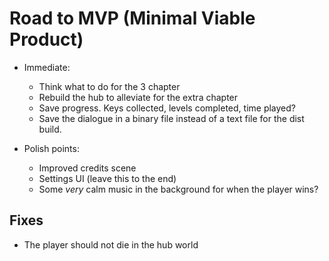 # Road to MVP (Minimal Viable Product) 

- Immediate:
    - Think what to do for the 3 chapter
    - Rebuild the hub to alleviate for the extra chapter 
    - Save progress. Keys collected, levels completed, time played?
    - Save the dialogue in a binary file instead of a text file for the dist build.

- Polish points: 
    - Improved credits scene
    - Settings UI (leave this to the end)
    - Some _very_ calm music in the background for when the player wins?

## Fixes 

- The player should not die in the hub world
